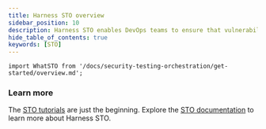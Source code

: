 ```yaml
---
title: Harness STO overview
sidebar_position: 10
description: Harness STO enables DevOps teams to ensure that vulnerabilities are caught and fixed before your products are ever released. 
hide_table_of_contents: true
keywords: [STO]
---
```


```mdx-code-block
import WhatSTO from '/docs/security-testing-orchestration/get-started/overview.md';
```

<WhatSTO />

### Learn more

The [STO tutorials](/tutorials/security-tests) are just the beginning. Explore the [STO documentation](/docs/security-testing-orchestration/) to learn more about Harness STO.
